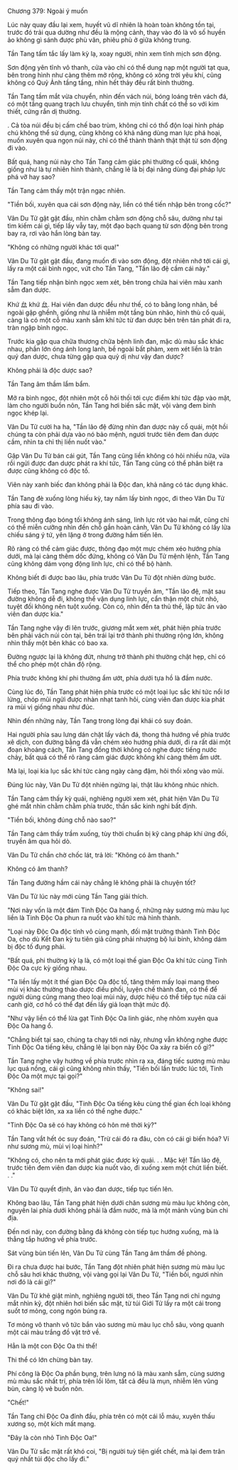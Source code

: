 




Chương 379: Ngoài ý muốn


Lúc này quay đầu lại xem, huyết vũ dĩ nhiên là hoàn toàn không tồn tại, trước đó trải qua dường như đều là mộng cảnh, thay vào đó là vô số huyền ảo không gì sánh được phù văn, phiêu phù ở giữa không trung.

Tần Tang tấm tắc lấy làm kỳ lạ, xoay người, nhìn xem tĩnh mịch sơn động.

Sơn động yên tĩnh vô thanh, cửa vào chỉ có thể dung nạp một người tạt qua, bên trong hình như càng thêm mở rộng, không có xông trời yêu khí, cũng không có Quỷ Ảnh tầng tầng, nhìn hết thảy đều rất bình thường.

Tần Tang tầm mắt vừa chuyển, nhìn đến vách núi, bóng loáng trên vách đá, có một tầng quang trạch lưu chuyển, tinh mịn tính chất có thể so với kim thiết, cứng rắn dị thường.

. Cả tòa núi đều bị cấm chế bao trùm, không chỉ có thổ độn loại hình pháp chú không thể sử dụng, cũng không có khả năng dùng man lực phá hoại, muốn xuyên qua ngọn núi này, chỉ có thể thành thành thật thật từ sơn động đi vào.

Bất quá, hang núi này cho Tần Tang cảm giác phi thường cổ quái, không giống như là tự nhiên hình thành, chẳng lẽ là bị đại năng dùng đại pháp lực phá vỡ hay sao?

Tần Tang cảm thấy một trận ngạc nhiên.

"Tiền bối, xuyên qua cái sơn động này, liền có thể tiến nhập bên trong cốc?"

Vân Du Tử gật gật đầu, nhìn chằm chằm sơn động chỗ sâu, dường như tại tìm kiếm cái gì, tiếp lấy vẫy tay, một đạo bạch quang từ sơn động bên trong bay ra, rơi vào hắn lòng bàn tay.

"Không có những người khác tới qua!"

Vân Du Tử gật gật đầu, đang muốn đi vào sơn động, đột nhiên nhớ tới cái gì, lấy ra một cái bình ngọc, vứt cho Tần Tang, "Tần lão đệ cầm cái này."

Tần Tang tiếp nhận bình ngọc xem xét, bên trong chứa hai viên màu xanh sẫm đan dược.

Khứ 厽 khứ 厽. Hai viên đan dược đều như thế, có to bằng long nhãn, bề ngoài gập ghềnh, giống như là nhiễm một tầng bùn nhão, hình thù cổ quái, càng là có một cỗ màu xanh sẫm khí tức từ đan dược bên trên tán phát đi ra, tràn ngập bình ngọc.

Trước kia gặp qua chữa thương chữa bệnh linh đan, mặc dù màu sắc khác nhau, phần lớn óng ánh long lanh, bề ngoài bất phàm, xem xét liền là trân quý đan dược, chưa từng gặp qua quỷ dị như vậy đan dược?

Không phải là độc dược sao?

Tần Tang âm thầm lẩm bẩm.

Mở ra bình ngọc, đột nhiên một cỗ hôi thối tới cực điểm khí tức đập vào mặt, làm cho người buồn nôn, Tần Tang hơi biến sắc mặt, vội vàng đem bình ngọc khép lại.

Vân Du Tử cười ha ha, "Tần lão đệ đừng nhìn đan dược này cổ quái, một hồi chúng ta còn phải dựa vào nó bảo mệnh, ngươi trước tiên đem đan dược cầm, nhìn ta chỉ thị liền nuốt vào."

Gặp Vân Du Tử bán cái gút, Tần Tang cũng liền không có hỏi nhiều nữa, vừa rồi ngửi được đan dược phát ra khí tức, Tần Tang cũng có thể phân biệt ra được cũng không có độc tố.

Viên này xanh biếc đan không phải là Độc đan, khả năng có tác dụng khác.

Tần Tang đè xuống lòng hiếu kỳ, tay nắm lấy bình ngọc, đi theo Vân Du Tử phía sau đi vào.

Trong thông đạo bóng tối không ánh sáng, linh lực rót vào hai mắt, cũng chỉ có thể miễn cưỡng nhìn đến chỗ gần hoàn cảnh, Vân Du Tử không có lấy lửa chiếu sáng ý tứ, yên lặng ở trong đường hầm tiến lên.

Rõ ràng có thể cảm giác được, thông đạo một mực chém xéo hướng phía dưới, mà lại càng thêm dốc đứng, không có Vân Du Tử mệnh lệnh, Tần Tang cũng không dám vọng động linh lực, chỉ có thể bộ hành.

Không biết đi được bao lâu, phía trước Vân Du Tử đột nhiên dừng bước.

Tiếp theo, Tần Tang nghe được Vân Du Tử truyền âm, "Tần lão đệ, mặt sau đường không dễ đi, không thể vận dụng linh lực, cẩn thận một chút nhỏ, tuyệt đối không nên tuột xuống. Còn có, nhìn đến ta thủ thế, lập tức ăn vào viên đan dược kia."

Tần Tang nghe vậy đi lên trước, giương mắt xem xét, phát hiện phía trước bên phải vách núi còn tại, bên trái lại trở thành phi thường rộng lớn, không nhìn thấy một bên khác có bao xa.

Đường ngược lại là không đứt, nhưng trở thành phi thường chật hẹp, chỉ có thể cho phép một chân độ rộng.

Phía trước không khí phi thường ẩm ướt, phía dưới tựa hồ là đầm nước.

Cùng lúc đó, Tần Tang phát hiện phía trước có một loại lục sắc khí tức nổi lơ lửng, chóp mũi ngửi được nhàn nhạt tanh hôi, cùng viên đan dược kia phát ra mùi vị giống nhau như đúc.

Nhìn đến những này, Tần Tang trong lòng đại khái có suy đoán.

Hai người phía sau lưng dán chặt lấy vách đá, thong thả hướng về phía trước xê dịch, con đường bằng đá vẫn chém xéo hướng phía dưới, đi ra rất dài một đoạn khoảng cách, Tần Tang đồng thời không có nghe được tiếng nước chảy, bất quá có thể rõ ràng cảm giác được không khí càng thêm ẩm ướt.

Mà lại, loại kia lục sắc khí tức càng ngày càng đậm, hôi thối xông vào mũi.

Đúng lúc này, Vân Du Tử đột nhiên ngừng lại, thật lâu không nhúc nhích.

Tần Tang cảm thấy kỳ quái, nghiêng người xem xét, phát hiện Vân Du Tử ghé mắt nhìn chằm chằm phía trước, thần sắc kinh nghi bất định.

"Tiền bối, không đúng chỗ nào sao?"

Tần Tang cảm thấy trầm xuống, tùy thời chuẩn bị kỹ càng pháp khí ứng đối, truyền âm qua hỏi dò.

Vân Du Tử chần chờ chốc lát, trả lời: "Không có âm thanh."

Không có âm thanh?

Tần Tang đường hầm cái này chẳng lẽ không phải là chuyện tốt?

Vân Du Tử lúc này mới cùng Tần Tang giải thích.

"Nơi này vốn là một đám Tinh Độc Oa hang ổ, những này sương mù màu lục liền là Tinh Độc Oa phun ra nuốt vào khí tức mà hình thành.

"Loại này Độc Oa độc tính vô cùng mạnh, đối mặt trưởng thành Tinh Độc Oa, cho dù Kết Đan kỳ tu tiên giả cũng phải nhượng bộ lui binh, không dám bị độc tố đụng phải.

"Bất quá, phi thường kỳ lạ là, có một loại thế gian Độc Oa khí tức cùng Tinh Độc Oa cực kỳ giống nhau.

"Ta liền lấy một ít thế gian Độc Oa độc tố, tăng thêm mấy loại mang theo mùi vị khác thường thảo dược điều phối, luyện chế thành đan, có thể để người dùng cũng mang theo loại mùi này, dược hiệu có thể tiếp tục nửa cái canh giờ, cơ hồ có thể đạt đến lấy giả loạn thật mức độ.

"Như vậy liền có thể lừa gạt Tinh Độc Oa linh giác, nhẹ nhõm xuyên qua Độc Oa hang ổ.

"Chẳng biết tại sao, chúng ta chạy tới nơi này, nhưng vẫn không nghe được Tinh Độc Oa tiếng kêu, chẳng lẽ lại bọn này Độc Oa xảy ra biến cố gì?"

Tần Tang nghe vậy hướng về phía trước nhìn ra xa, đáng tiếc sương mù màu lục quá nồng, cái gì cũng không nhìn thấy, "Tiền bối lần trước lúc tới, Tinh Độc Oa một mực tại gọi?"

"Không sai!"

Vân Du Tử gật gật đầu, "Tinh Độc Oa tiếng kêu cùng thế gian ếch loại không có khác biệt lớn, xa xa liền có thể nghe được."

"Tinh Độc Oa sẽ có hay không có hôn mê thời kỳ?"

Tần Tang vắt hết óc suy đoán, "Trừ cái đó ra đâu, còn có cái gì biến hóa? Ví như sương mù, mùi vị loại hình?"

"Không có, cho nên ta mới phát giác được kỳ quái. . . Mặc kệ! Tần lão đệ, trước tiên đem viên đan dược kia nuốt vào, đi xuống xem một chút liền biết. . ."

Vân Du Tử quyết định, ăn vào đan dược, tiếp tục tiến lên.

Không bao lâu, Tần Tang phát hiện dưới chân sương mù màu lục không còn, nguyên lai phía dưới không phải là đầm nước, mà là một mảnh vũng bùn chi địa.

Đến nơi này, con đường bằng đá không còn tiếp tục hướng xuống, mà là thẳng tắp hướng về phía trước.

Sát vũng bùn tiến lên, Vân Du Tử cùng Tần Tang âm thầm đề phòng.

Đi ra chưa được hai bước, Tần Tang đột nhiên phát hiện sương mù màu lục chỗ sâu hơi khác thường, vội vàng gọi lại Vân Du Tử, "Tiền bối, ngươi nhìn nơi đó là cái gì?"

Vân Du Tử khẽ giật mình, nghiêng người tới, theo Tần Tang nơi chỉ ngưng mắt nhìn kỹ, đột nhiên hơi biến sắc mặt, từ túi Giới Tử lấy ra một cái trong suốt tơ mỏng, cong ngón búng ra.

Tơ mỏng vô thanh vô tức bắn vào sương mù màu lục chỗ sâu, vòng quanh một cái màu trắng đồ vật trở về.

Hẳn là một con Độc Oa thi thể!

Thi thể có lớn chừng bàn tay.

Phí công là Độc Oa phần bụng, trên lưng nó là màu xanh sẫm, cùng sương mù màu sắc nhất trí, phía trên lồi lõm, tất cả đều là mụn, nhiễm lên vũng bùn, càng lộ vẻ buồn nôn.

"Chết!"

Tần Tang chỉ Độc Oa đỉnh đầu, phía trên có một cái lỗ máu, xuyên thấu xương sọ, một kích mất mạng.

"Đây là còn nhỏ Tinh Độc Oa!"

Vân Du Tử sắc mặt rất khó coi, "Bị người tuỳ tiện giết chết, mà lại đem trân quý nhất túi độc cho lấy đi."




